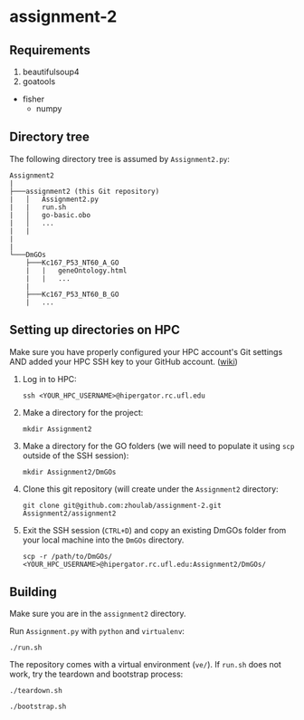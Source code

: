 # assignment-2

## Requirements

1. beautifulsoup4
2. goatools
  * fisher
    * numpy

## Directory tree

The following directory tree is assumed by `Assignment2.py`:

```
Assignment2
|
├───assignment2 (this Git repository)
|   │   Assignment2.py
|   |   run.sh
|   │   go-basic.obo
|   │   ...
|   |
|
|
└───DmGOs
    ├───Kc167_P53_NT60_A_GO
    |   |   geneOntology.html
    |   |   ...
    |
    ├───Kc167_P53_NT60_B_GO
    |   ...
```

## Setting up directories on HPC

Make sure you have properly configured your HPC account's Git settings AND added your HPC SSH key to your GitHub account. ([wiki](https://github.com/zhoulab/assignment-2/wiki/Using-GitHub-with-HPC))

1. Log in to HPC:

    ```
    ssh <YOUR_HPC_USERNAME>@hipergator.rc.ufl.edu
    ```

2. Make a directory for the project:

    ```
    mkdir Assignment2
    ```

3. Make a directory for the GO folders (we will need to populate it using `scp` outside of the SSH session): 

    ```
    mkdir Assignment2/DmGOs
    ````

4. Clone this git repository (will create under the `Assignment2` directory:

    ```
    git clone git@github.com:zhoulab/assignment-2.git Assignment2/assignment2
    ```

5. Exit the SSH session (`CTRL+D`) and copy an existing DmGOs folder from your local machine into the `DmGOs` directory.

    ```
    scp -r /path/to/DmGOs/ <YOUR_HPC_USERNAME>@hipergator.rc.ufl.edu:Assignment2/DmGOs/
    ```

## Building

Make sure you are in the `assignment2` directory.

Run `Assignment.py` with `python` and `virtualenv`:

```
./run.sh
```

The repository comes with a virtual environment (`ve/`). If `run.sh` does not work, try the teardown and bootstrap process:

```
./teardown.sh
```

```
./bootstrap.sh
```
